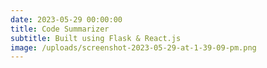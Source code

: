 ```yaml
---
date: 2023-05-29 00:00:00
title: Code Summarizer
subtitle: Built using Flask & React.js
image: /uploads/screenshot-2023-05-29-at-1-39-09-pm.png
---
```

